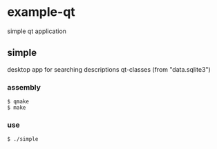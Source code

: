 # example-qt
simple qt application


## simple

desktop app for searching descriptions qt-classes (from "data.sqlite3")

### assembly
```
$ qmake
$ make
```
### use
```
$ ./simple
```

